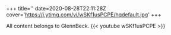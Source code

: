 +++
title=''
date=2020-08-28T22:11:28Z
cover='https://i.ytimg.com/vi/wSKf1usPCPE/hqdefault.jpg'
+++

All content belongs to GlennBeck.
{{< youtube wSKf1usPCPE >}}
